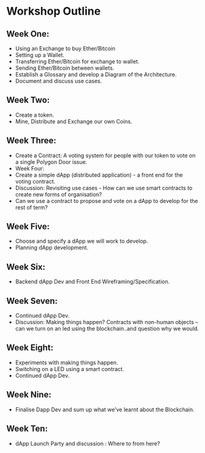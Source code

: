 # Workshop Outline

## Week One:

- Using an Exchange to buy Ether/Bitcoin
- Setting up a Wallet.
- Transferring Ether/Bitcoin for exchange to wallet.
- Sending Ether/Bitcoin between wallets.
- Establish a Glossary and develop a Diagram of the Architecture.
- Document and discuss use cases.

## Week Two:

- Create a token.
- Mine, Distribute and Exchange our own Coins.

## Week Three:

- Create a Contract: A voting system for people with our token to vote on a single Polygon Door issue.
- Week Four:
- Create a simple dApp (distributed application) - a front end for the voting contract.
- Discussion: Revisiting use cases - How can we use smart contracts to create new forms of organisation?
- Can we use a contract to propose and vote on a dApp to develop for the rest of term?

## Week Five:

- Choose and specify a dApp we will work to develop.
- Planning dApp development.

## Week Six:

- Backend dApp Dev and Front End Wireframing/Specification.

## Week Seven:

- Continued dApp Dev.
- Discussion: Making things happen? Contracts with non-human objects – can we turn on an led using the blockchain..and question why we would.

## Week Eight:

- Experiments with making things happen.
- Switching on a LED using a smart contract.
- Continued dApp Dev.

## Week Nine:

- Finalise Dapp Dev and sum up what we’ve learnt about the Blockchain.

## Week Ten:

- dApp Launch Party and discussion : Where to from here?
